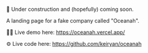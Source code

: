 🚧 Under construction and (hopefully) coming soon.

A landing page for a fake company called "Oceanah".

🧑‍💻 Live demo here: https://oceanah.vercel.app/

⚙️ Live code here: https://github.com/keiryan/oceanah
